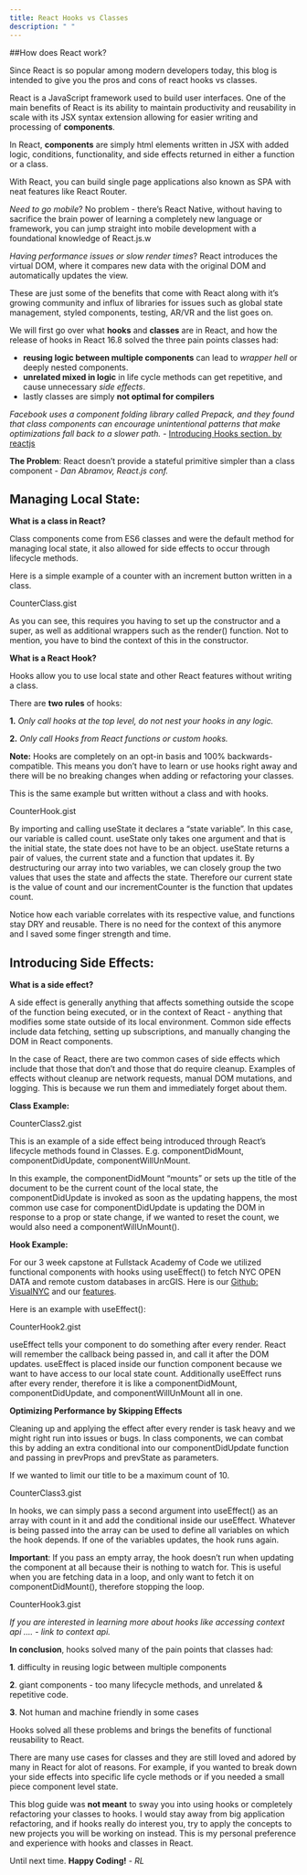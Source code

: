 ```yaml
---
title: React Hooks vs Classes
description: " "
---
```


##How does React work?

Since React is so popular among modern developers today, this blog is intended to give you the pros and cons of react hooks vs classes.

React is a JavaScript framework used to build user interfaces. One of the main benefits of React is its ability to maintain productivity and reusability in scale with its JSX syntax extension allowing for easier writing and processing of **components**.

In React, **components** are simply html elements written in JSX with added logic, conditions, functionality, and side effects returned in either a function or a class.

With React, you can build single page applications also known as SPA with neat features like React Router.

_Need to go mobile_? No problem - there’s React Native, without having to sacrifice the brain power of learning a completely new language or framework, you can jump straight into mobile development with a foundational knowledge of React.js.w

_Having performance issues or slow render times_? React introduces the virtual DOM, where it compares new data with the original DOM and automatically updates the view.

These are just some of the benefits that come with React along with it’s growing community and influx of libraries for issues such as global state management, styled components, testing, AR/VR and the list goes on.

We will first go over what **hooks** and **classes** are in React, and how the release of hooks in React 16.8 solved the three pain points classes had:

- **reusing logic between multiple components** can lead to _wrapper hell_ or deeply nested components.
- **unrelated mixed in logic** in life cycle methods can get repetitive, and cause unnecessary _side effects_.
- lastly classes are simply **not optimal for compilers**

_Facebook uses a component folding library called Prepack, and they found that class components can encourage unintentional patterns that make optimizations fall back to a slower path._ - [Introducing Hooks section. by reactjs](https://reactjs.org/docs/hooks-intro.html)

**The Problem**: React doesn’t provide a stateful primitive simpler than a class component - _Dan Abramov, React.js conf._

## Managing Local State:

**What is a class in React?**

Class components come from ES6 classes and were the default method for managing local state, it also allowed for side effects to occur through lifecycle methods.

Here is a simple example of a counter with an increment button written in a class.

CounterClass.gist

As you can see, this requires you having to set up the constructor and a super, as well as additional wrappers such as the render() function. Not to mention, you have to bind the context of this in the constructor.

**What is a React Hook?**

Hooks allow you to use local state and other React features without writing a class.

There are **two rules** of hooks:

**1.** _Only call hooks at the top level, do not nest your hooks in any logic._

**2.** _Only call Hooks from React functions or custom hooks._

**Note:** Hooks are completely on an opt-in basis and 100% backwards-compatible. This means you don’t have to learn or use hooks right away and there will be no breaking changes when adding or refactoring your classes.

This is the same example but written without a class and with hooks.

CounterHook.gist

By importing and calling useState it declares a “state variable”. In this case, our variable is called count. useState only takes one argument and that is the initial state, the state does not have to be an object. useState returns a pair of values, the current state and a function that updates it. By destructuring our array into two variables, we can closely group the two values that uses the state and affects the state. Therefore our current state is the value of count and our incrementCounter is the function that updates count.

Notice how each variable correlates with its respective value, and functions stay DRY and reusable. There is no need for the context of this anymore and I saved some finger strength and time.

## Introducing Side Effects:

**What is a side effect?**

A side effect is generally anything that affects something outside the scope of the function being executed, or in the context of React - anything that modifies some state outside of its local environment. Common side effects include data fetching, setting up subscriptions, and manually changing the DOM in React components.

In the case of React, there are two common cases of side effects which include that those that don’t and those that do require cleanup. Examples of effects without cleanup are network requests, manual DOM mutations, and logging. This is because we run them and immediately forget about them.

**Class Example:**

CounterClass2.gist

This is an example of a side effect being introduced through React’s lifecycle methods found in
Classes. E.g. componentDidMount, componentDidUpdate, componentWillUnMount.

In this example, the componentDidMount “mounts” or sets up the title of the document to be the current count of the local state, the componentDidUpdate is invoked as soon as the updating happens, the most common use case for componentDidUpdate is updating the DOM in response to a prop or state change, if we wanted to reset the count, we would also need a componentWillUnMount().

**Hook Example:**

For our 3 week capstone at Fullstack Academy of Code we utilized functional components with hooks using useEffect() to fetch NYC OPEN DATA and remote custom databases in arcGIS. Here is our [Github: VisualNYC](https://github.com/1904cs-charlie-owl/VisualNYC) and our [features](https://rickylau.dev/visualnyc/).

Here is an example with useEffect():

CounterHook2.gist

useEffect tells your component to do something after every render. React will remember the callback being passed in, and call it after the DOM updates. useEffect is placed inside our function component because we want to have access to our local state count. Additionally useEffect runs after every render, therefore it is like a componentDidMount, componentDidUpdate, and componentWillUnMount all in one.

**Optimizing Performance by Skipping Effects**

Cleaning up and applying the effect after every render is task heavy and we might right run into issues or bugs.
In class components, we can combat this by adding an extra conditional into our componentDidUpdate function and passing in prevProps and prevState as parameters.

If we wanted to limit our title to be a maximum count of 10.

CounterClass3.gist

In hooks, we can simply pass a second argument into useEffect() as an array with count in it and add the conditional inside our useEffect. Whatever is being passed into the array can be used to define all variables on which the hook depends. If one of the variables updates, the hook runs again.

**Important**: If you pass an empty array, the hook doesn’t run when updating the component at all because their is nothing to watch for. This is useful when you are fetching data in a loop, and only want to fetch it on componentDidMount(), therefore stopping the loop.

CounterHook3.gist

_If you are interested in learning more about hooks like accessing context api …. - link to context api._

**In conclusion**, hooks solved many of the pain points that classes had:

**1**. difficulty in reusing logic between multiple components

**2**. giant components - too many lifecycle methods, and unrelated & repetitive code.

**3**. Not human and machine friendly in some cases

Hooks solved all these problems and brings the benefits of functional reusability to React.

There are many use cases for classes and they are still loved and adored by many in React for alot of reasons. For example, if you wanted to break down your side effects into specific life cycle methods or if you needed a small piece component level state.

This blog guide was **not meant** to sway you into using hooks or completely refactoring your classes to hooks. I would stay away from big application refactoring, and if hooks really do interest you, try to apply the concepts to new projects you will be working on instead. This is my personal preference and experience with hooks and classes in React.

Until next time. **Happy Coding!** - _RL_
